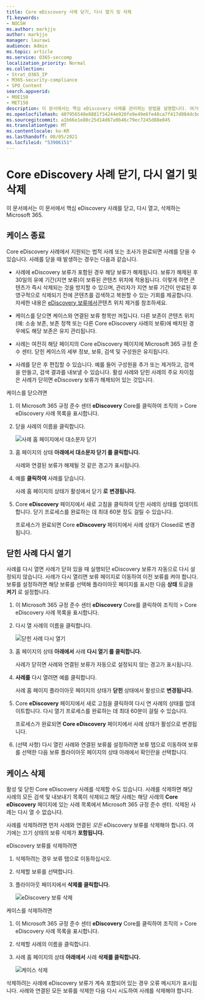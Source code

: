 ```yaml
---
title: Core eDiscovery 사례 닫기, 다시 열기 및 삭제
f1.keywords:
- NOCSH
ms.author: markjjo
author: markjjo
manager: laurawi
audience: Admin
ms.topic: article
ms.service: O365-seccomp
localization_priority: Normal
ms.collection:
- Strat_O365_IP
- M365-security-compliance
- SPO_Content
search.appverid:
- MOE150
- MET150
description: 이 문서에서는 핵심 eDiscovery 사례를 관리하는 방법을 설명합니다. 여기에는 사례 닫기, 닫힌 사례 다시 열기 및 사례 삭제가 포함됩니다.
ms.openlocfilehash: 407956540e8881f34244e920fe9e49e6fe48ca7f417d084dcbd1845a2c53c4f6
ms.sourcegitcommit: a1b66e1e80c25d14d67a9b46c79ec7245d88e045
ms.translationtype: MT
ms.contentlocale: ko-KR
ms.lasthandoff: 08/05/2021
ms.locfileid: "53906151"
---
```

# <a name="close-reopen-and-delete-a-core-ediscovery-case"></a>Core eDiscovery 사례 닫기, 다시 열기 및 삭제

이 문서에서는 이 문서에서 핵심 eDiscovery 사례를 닫고, 다시 열고, 삭제하는 Microsoft 365.

## <a name="close-a-case"></a>케이스 종료

Core eDiscovery 사례에서 지원되는 법적 사례 또는 조사가 완료되면 사례를 닫을 수 있습니다. 사례를 닫을 때 발생하는 경우는 다음과 같습니다.
  
- 사례에 eDiscovery 보류가 포함된 경우 해당 보류가 해제됩니다. 보류가 해제된 후 30일의 유예 기간(지연 보류)이 보류된 콘텐츠 위치에 적용됩니다. 이렇게 하면 콘텐츠가 즉시 삭제되는 것을 방지할 수 있으며, 관리자가 지연 보류 기간이 만료된 후 영구적으로 삭제되기 전에 콘텐츠를 검색하고 복원할 수 있는 기회를 제공합니다. 자세한 내용은 [eDiscovery 보류에서](create-ediscovery-holds.md#removing-content-locations-from-an-ediscovery-hold)콘텐츠 위치 제거를 참조하세요.

- 케이스를 닫으면 케이스와 연결된 보류 항목만 꺼집니다. 다른 보존이 콘텐츠 위치(예: 소송 보존, 보존 정책 또는 다른 Core eDiscovery 사례의 보류)에 배치된 경우에도 해당 보존은 유지 관리됩니다.

- 사례는 여전히 해당 페이지의 Core eDiscovery 페이지에 Microsoft 365 규정 준수 센터. 닫힌 케이스의 세부 정보, 보류, 검색 및 구성원은 유지됩니다.

- 사례를 닫은 후 편집할 수 있습니다. 예를 들어 구성원을 추가 또는 제거하고, 검색을 만들고, 검색 결과를 내보낼 수 있습니다. 활성 사례와 닫힌 사례의 주요 차이점은 사례가 닫히면 eDiscovery 보류가 해제되어 있는 것입니다.

케이스를 닫으려면
  
1. 이 Microsoft 365 규정 준수 센터 **eDiscovery** Core를 클릭하여 조직의  >   Core eDiscovery 사례 목록을 표시합니다.

2. 닫을 사례의 이름을 클릭합니다.

   ![사례 홈 페이지에서 대소문자 닫기](../media/eDiscoveryCaseHomePage.png)

3. 홈 페이지의 상태 **아래에서** **대소문자 닫기 를 클릭합니다.**

    사례와 연결된 보류가 해제될 것 같은 경고가 표시됩니다.

4. 예를 **클릭하여** 사례를 닫습니다.

    사례 홈 페이지의 상태가 활성에서 닫기 **로** **변경됩니다.**

5. Core **eDiscovery** 페이지에서 새로  고침을 클릭하여 닫힌 사례의 상태를 업데이트합니다. 닫기 프로세스를 완료하는 데 최대 60분 정도 걸릴 수 있습니다.

    프로세스가 완료되면 Core **eDiscovery** 페이지에서  사례 상태가 Closed로 변경됩니다.

## <a name="reopen-a-closed-case"></a>닫힌 사례 다시 열기

사례를 다시 열면 사례가 닫혀 있을 때 실행되던 eDiscovery 보류가 자동으로 다시 설정되지 않습니다. 사례가 다시 열리면 보류 페이지로 이동하여  이전 보류를 켜야 합니다. 보류를 설정하려면 해당 보류를 선택해 플라이아웃 페이지를 표시한 다음 **상태** 토글을 **켜기** 로 설정합니다.
  
1. 이 Microsoft 365 규정 준수 센터 **eDiscovery** Core를 클릭하여 조직의  >   Core eDiscovery 사례 목록을 표시합니다.

2. 다시 열 사례의 이름을 클릭합니다.

   ![닫힌 사례 다시 열기](../media/eDiscoveryCaseHomePageReopen.png)

3. 홈 페이지의 상태 **아래에서** 사례 **다시 열기 를 클릭합니다.**

    사례가 닫히면 사례와 연결된 보류가 자동으로 설정되지 않는 경고가 표시됩니다.

4. **사례를** 다시 열려면 예를 클릭합니다.

    사례 홈 페이지 플라이아웃 페이지의 상태가 **닫힌** 상태에서 활성으로 **변경됩니다.**

5. Core **eDiscovery** 페이지에서 새로  고침을 클릭하여 다시 연 사례의 상태를 업데이트합니다. 다시 열기 프로세스를 완료하는 데 최대 60분이 걸릴 수 있습니다. 

    프로세스가 완료되면 **Core eDiscovery** 페이지에서  사례 상태가 활성으로 변경됩니다.

6. (선택 사항) 다시 열린 사례와 연결된 보류를 설정하려면 보류 탭으로 이동하여 보류를 선택한 다음  보류 플라이아웃 페이지의 상태 아래에서 확인란을 선택합니다. 
  
## <a name="delete-a-case"></a>케이스 삭제

활성 및 닫힌 Core eDiscovery 사례를 삭제할 수도 있습니다. 사례를 삭제하면 해당 사례의 모든 검색 및 내보내기 목록이 삭제되고 해당 사례는 해당 사례의 **Core eDiscovery** 페이지에 있는 사례 목록에서 Microsoft 365 규정 준수 센터. 삭제된 사례는 다시 열 수 없습니다.

사례를 삭제하려면 먼저 사례와 연결된 *모든* eDiscovery 보류를 삭제해야 합니다. 여기에는 끄기 상태의 보류 삭제가 **포함됩니다.** 

eDiscovery 보류를 삭제하려면

1. 삭제하려는  경우 보류 탭으로 이동하십시오.

2. 삭제할 보류를 선택합니다.

3. 플라이아웃 페이지에서 **삭제를 클릭합니다.**

      ![eDiscovery 보류 삭제](../media/DeleteeDiscoveryHold.png)

케이스를 삭제하려면

1. 이 Microsoft 365 규정 준수 센터 **eDiscovery** Core를 클릭하여 조직의  >   Core eDiscovery 사례 목록을 표시합니다.

2. 삭제할 사례의 이름을 클릭합니다.

3. 사례 홈 페이지의 상태 **아래에서** 사례 **삭제를 클릭합니다.**

      ![케이스 삭제](../media/eDiscoveryCaseHomePageDelete.png)

삭제하려는 사례에 eDiscovery 보류가 계속 포함되어 있는 경우 오류 메시지가 표시됩니다. 사례와 연결된 모든 보류를 삭제한 다음 다시 시도하여 사례를 삭제해야 합니다.
